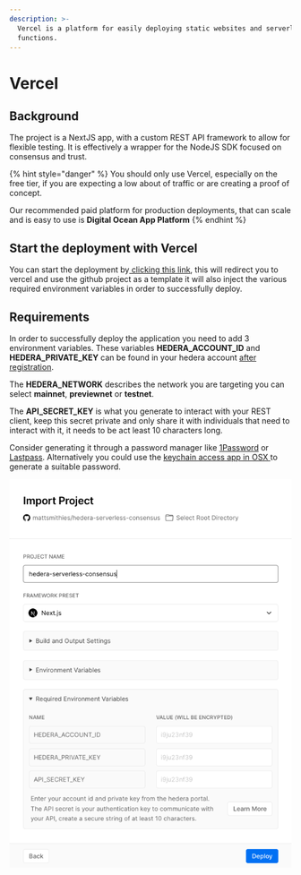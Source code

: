 ```yaml
---
description: >-
  Vercel is a platform for easily deploying static websites and serverless
  functions.
---
```


# Vercel

## Background

The project is a NextJS app, with a custom REST API framework to allow for flexible testing. It is effectively a wrapper for the NodeJS SDK focused on consensus and trust.

{% hint style="danger" %}
You should only use Vercel, especially on the free tier, if you are expecting a low about of traffic or are creating a proof of concept.

Our recommended paid platform for production deployments, that can scale and is easy to use is **Digital Ocean App Platform**
{% endhint %}

## Start the deployment with Vercel

You can start the deployment by[ clicking this link](https://vercel.com/new/git/external?repository-url=https%3A%2F%2Fgithub.com%2Ftrustenterprises%2Fhedera-serverless-api\&env=HEDERA\_ACCOUNT\_ID,HEDERA\_PRIVATE\_KEY,API\_SECRET\_KEY,HEDERA\_NETWORK\&envDescription=Enter%20your%20account%20id%20and%20private%20key%20from%20the%20hedera%20portal.%20The%20API%20secret%20is%20your%20authentication%20key%20to%20communicate%20with%20your%20API%2C%20create%20a%20secure%20string%20of%20at%20least%2010%20characters.\&envLink=https%3A%2F%2Fdocs.trust.enterprises%2Fdeployment%2Fenvironment-variables\&redirect-url=https%3A%2F%2Fdocs.trust.enterprises%2Frest-api%2Foverview), this will redirect you to vercel and use the github project as a template it will also inject the various required environment variables in order to successfully deploy.

## Requirements

In order to successfully deploy the application you need to add 3 environment variables. These variables **HEDERA\_ACCOUNT\_ID** and **HEDERA\_PRIVATE\_KEY** can be found in your hedera account [after registration](https://portal.hedera.com/register).

The **HEDERA\_NETWORK** describes the network you are targeting you can select **mainnet**, **previewnet** or **testnet**.

The **API\_SECRET\_KEY** is what you generate to interact with your REST client, keep this secret private and only share it with individuals that need to interact with it, it needs to be act least 10 characters long.

Consider generating it through a password manager like [1Password](https://1password.com) or [Lastpass](https://www.lastpass.com/). Alternatively you could use the [keychain access app in OSX ](https://en.wikipedia.org/wiki/Keychain\_\(software\))to generate a suitable password.

![The import project view with the request environment variables listed.](<../.gitbook/assets/Screenshot 2020-08-30 at 12.54.01.png>)
